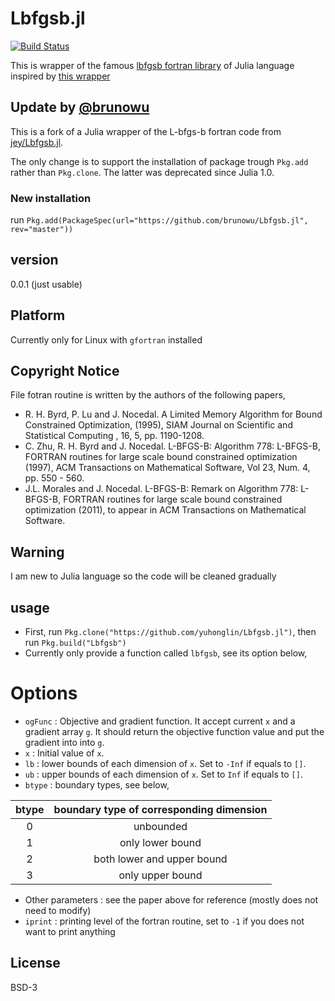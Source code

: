 # Lbfgsb.jl

[![Build Status](https://travis-ci.org/yuhonglin/Lbfgsb.jl.png?branch=master)](https://travis-ci.org/yuhonglin/Lbfgsb.jl)


This is wrapper of the famous [lbfgsb fortran library] of Julia language inspired by [this wrapper]

## Update by [@brunowu](https://github.com/brunowu)

This is a fork of a Julia wrapper of the L-bfgs-b fortran code from [jey/Lbfgsb.jl](https://github.com/jey/Lbfgsb.jl).

The only change is to support the installation of package trough ```Pkg.add``` rather than ```Pkg.clone```. The latter was
deprecated since Julia 1.0.

### New installation
run ```Pkg.add(PackageSpec(url="https://github.com/brunowu/Lbfgsb.jl", rev="master"))```


## version
0.0.1 (just usable)

## Platform
Currently only for Linux with ```gfortran``` installed


## Copyright Notice
  File fotran routine is written by the authors of the following papers,
  - R. H. Byrd, P. Lu and J. Nocedal. A Limited Memory Algorithm for Bound Constrained Optimization, (1995), SIAM Journal on Scientific and Statistical Computing , 16, 5, pp. 1190-1208.
  - C. Zhu, R. H. Byrd and J. Nocedal. L-BFGS-B: Algorithm 778: L-BFGS-B, FORTRAN routines for large scale bound constrained optimization (1997), ACM Transactions on Mathematical Software, Vol 23, Num. 4, pp. 550 - 560.
  - J.L. Morales and J. Nocedal. L-BFGS-B: Remark on Algorithm 778: L-BFGS-B, FORTRAN routines for large scale bound constrained optimization (2011), to appear in ACM Transactions on Mathematical Software.

## Warning
I am new to Julia language so the code will be cleaned gradually

## usage
  - First, run ```Pkg.clone("https://github.com/yuhonglin/Lbfgsb.jl")```, then run ```Pkg.build("Lbfgsb")```
  - Currently only provide a function called ```lbfgsb```, see its option below,

# Options
  - ```ogFunc``` :  Objective and gradient function. It accept current ```x``` and a gradient array ```g```. It should return the objective function value and put the gradient into into ```g```.
  - ```x``` : Initial value of ```x```.
  - ```lb``` : lower bounds of each dimension of ```x```. Set to ```-Inf``` if equals to ```[]```.
  - ```ub``` : upper bounds of each dimension of ```x```. Set to ```Inf``` if equals to ```[]```.
  - ```btype``` : boundary types, see below,


| btype | boundary type of corresponding dimension |
| :---: |:----------------------------------------:|
|     0 | unbounded                                |
|     1 | only lower bound                         |
|     2 | both lower and upper bound               |
|     3 | only upper bound                         |


  - Other parameters : see the paper above for reference (mostly does not need to modify)
  - ```iprint``` : printing level of the fortran routine, set to ```-1``` if you does not want to print anything

License
----
BSD-3

[lbfgsb fortran library]:http://users.iems.northwestern.edu/~nocedal/lbfgsb.html
[this wrapper]:http://hannes.nickisch.org/code/glm-ie/pls/lbfgsb/README.html
